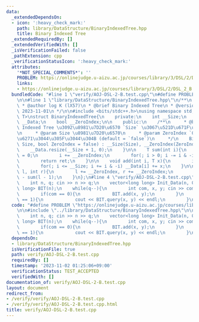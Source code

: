 ```yaml
---
data:
  _extendedDependsOn:
  - icon: ':heavy_check_mark:'
    path: library/DataStructure/BinaryIndexedTree.hpp
    title: Binary Indexed Tree
  _extendedRequiredBy: []
  _extendedVerifiedWith: []
  _isVerificationFailed: false
  _pathExtension: cpp
  _verificationStatusIcon: ':heavy_check_mark:'
  attributes:
    '*NOT_SPECIAL_COMMENTS*': ''
    PROBLEM: https://onlinejudge.u-aizu.ac.jp/courses/library/3/DSL/2/DSL_2_B
    links:
    - https://onlinejudge.u-aizu.ac.jp/courses/library/3/DSL/2/DSL_2_B
  bundledCode: "#line 1 \"verify/AOJ-DSL-2-B.test.cpp\"\n#define PROBLEM \"https://onlinejudge.u-aizu.ac.jp/courses/library/3/DSL/2/DSL_2_B\"\
    \n\n#line 1 \"library/DataStructure/BinaryIndexedTree.hpp\"\n/**\n * @file BinaryIndexedTree.hpp\n\
    \ * @author log K (lX57)\n * @brief Binary Indexed Tree\n * @version 2.0\n * @date\
    \ 2023-11-01\n */\n\n#include <bits/stdc++.h>\nusing namespace std;\n\ntemplate<typename\
    \ T>\nstruct BinaryIndexedTree{\n    private:\n    int __Size;\n    vector<T>\
    \ __Data;\n    bool __ZeroIndex;\n\n    public:\n    /**\n     * @brief Binary\
    \ Indexed Tree \u3092\u8981\u7D20\u6570 `Size` \u3067\u521D\u671F\u5316\u3059\u308B\
    \n     * @param Size \u8981\u7D20\u6570\n     * @param ZeroIndex `0-index` \u3067\
    \u6271\u3044\u305F\u3044\u304B (default = `false`)\n     */\n    BinaryIndexedTree(int\
    \ Size, bool ZeroIndex = false) : __Size(Size), __ZeroIndex(ZeroIndex){\n    \
    \    __Data.resize(__Size + 1, 0);\n    }\n\n    T sum(int i){\n        T ret\
    \ = 0;\n        i += __ZeroIndex;\n        for(; i > 0; i -= i & -i) ret += __Data[i];\n\
    \        return ret;\n    }\n\n    void add(int i, T x){\n        i += __ZeroIndex;\n\
    \        for(; i <= __Size; i += i & -i) __Data[i] += x;\n    }\n\n    T query(int\
    \ l, int r){\n        l += __ZeroIndex, r += __ZeroIndex;\n        return sum(r)\
    \ - sum(l - 1);\n    }\n};\n#line 4 \"verify/AOJ-DSL-2-B.test.cpp\"\n\nint main(){\n\
    \    int n, q; cin >> n >> q;\n    vector<long long> Init_Data(n, 0);\n    BinaryIndexedTree<long\
    \ long> BIT(n);\n    while(q--){\n        int com, x, y; cin >> com >> x >> y;\n\
    \        if(com == 0){\n            BIT.add(x, y);\n        }\n        if(com\
    \ == 1){\n            cout << BIT.query(x, y) << endl;\n        }\n    }\n}\n"
  code: "#define PROBLEM \"https://onlinejudge.u-aizu.ac.jp/courses/library/3/DSL/2/DSL_2_B\"\
    \n\n#include \"../library/DataStructure/BinaryIndexedTree.hpp\"\n\nint main(){\n\
    \    int n, q; cin >> n >> q;\n    vector<long long> Init_Data(n, 0);\n    BinaryIndexedTree<long\
    \ long> BIT(n);\n    while(q--){\n        int com, x, y; cin >> com >> x >> y;\n\
    \        if(com == 0){\n            BIT.add(x, y);\n        }\n        if(com\
    \ == 1){\n            cout << BIT.query(x, y) << endl;\n        }\n    }\n}"
  dependsOn:
  - library/DataStructure/BinaryIndexedTree.hpp
  isVerificationFile: true
  path: verify/AOJ-DSL-2-B.test.cpp
  requiredBy: []
  timestamp: '2023-11-02 01:25:06+09:00'
  verificationStatus: TEST_ACCEPTED
  verifiedWith: []
documentation_of: verify/AOJ-DSL-2-B.test.cpp
layout: document
redirect_from:
- /verify/verify/AOJ-DSL-2-B.test.cpp
- /verify/verify/AOJ-DSL-2-B.test.cpp.html
title: verify/AOJ-DSL-2-B.test.cpp
---
```

